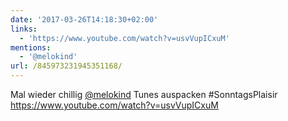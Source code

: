 ```yaml
---
date: '2017-03-26T14:18:30+02:00'
links:
  - 'https://www.youtube.com/watch?v=usvVupICxuM'
mentions:
  - '@melokind'
url: /845973231945351168/
---
```

Mal wieder chillig [@melokind](https://twitter.com/@melokind) Tunes auspacken #SonntagsPlaisir https://www.youtube.com/watch?v=usvVupICxuM
